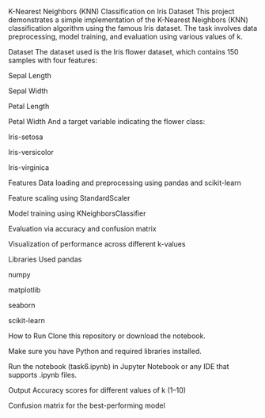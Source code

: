 K-Nearest Neighbors (KNN) Classification on Iris Dataset
This project demonstrates a simple implementation of the K-Nearest Neighbors (KNN) classification algorithm using the famous Iris dataset. The task involves data preprocessing, model training, and evaluation using various values of k.

Dataset
The dataset used is the Iris flower dataset, which contains 150 samples with four features:

Sepal Length

Sepal Width

Petal Length

Petal Width
And a target variable indicating the flower class:

Iris-setosa

Iris-versicolor

Iris-virginica

Features
Data loading and preprocessing using pandas and scikit-learn

Feature scaling using StandardScaler

Model training using KNeighborsClassifier

Evaluation via accuracy and confusion matrix

Visualization of performance across different k-values

Libraries Used
pandas

numpy

matplotlib

seaborn

scikit-learn

How to Run
Clone this repository or download the notebook.

Make sure you have Python and required libraries installed.

Run the notebook (task6.ipynb) in Jupyter Notebook or any IDE that supports .ipynb files.

Output
Accuracy scores for different values of k (1–10)

Confusion matrix for the best-performing model
